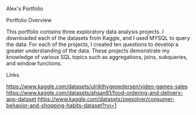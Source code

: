 Alex's Portfolio

Portfolio Overview

This portfolio contains three exploratory data analysis projects. I downloaded each of the datasets from Kaggle, and I used MYSQL to query the data. For each of the projects, I created ten questions to develop a greater understanding of the data. These projects demonstrate my knowledge of various SQL topics such as aggregations, joins, subqueries, and window functions.

Links

https://www.kaggle.com/datasets/ulrikthygepedersen/video-games-sales
https://www.kaggle.com/datasets/ahsan81/food-ordering-and-delivery-app-dataset
https://www.kaggle.com/datasets/zeesolver/consumer-behavior-and-shopping-habits-dataset?rvi=1
